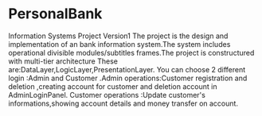 # PersonalBank
Information Systems Project Version1
The project is the design and implementation of an bank information system.The system includes operational divisible modules/subtitles frames.The project is constructured with multi-tier architecture
These are:DataLayer,LogicLayer,PresentationLayer.
You can choose 2 different login :Admin and Customer
.Admin operations:Customer registration and deletion ,creating account for customer and deletion account in AdminLoginPanel.
Customer operations :Update customer's informations,showing account details and money transfer on account. 
